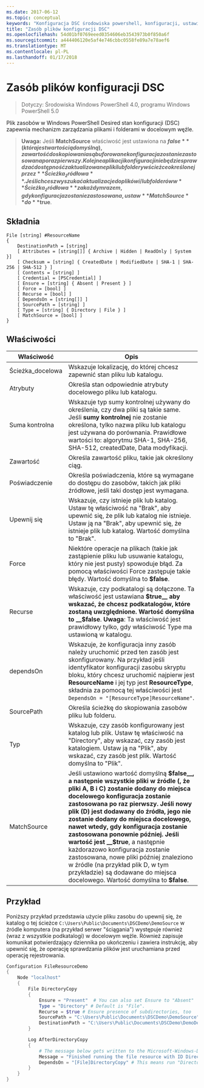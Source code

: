 ```yaml
---
ms.date: 2017-06-12
ms.topic: conceptual
keywords: "Konfiguracja DSC środowiska powershell, konfiguracji, ustawienia"
title: "Zasób plików konfiguracji DSC"
ms.openlocfilehash: 54d01bf0769eeed0354606eb3543973b0f850a6f
ms.sourcegitcommit: a444406120e5af4e746cbbc0558fe89a7e78aef6
ms.translationtype: MT
ms.contentlocale: pl-PL
ms.lasthandoff: 01/17/2018
---
```

# <a name="dsc-file-resource"></a>Zasób plików konfiguracji DSC

> Dotyczy: Środowiska Windows PowerShell 4.0, programu Windows PowerShell 5.0

Plik zasobów w Windows PowerShell Desired stan konfiguracji (DSC) zapewnia mechanizm zarządzania plikami i folderami w docelowym węźle.

>**Uwaga:** Jeśli **MatchSource** właściwość jest ustawiona na **$false** (która jest wartością domyślną), zawartość do skopiowania są buforowane konfiguracja zostanie zastosowana po raz pierwszy. 
>Kolejne aplikacji konfiguracji nie będzie sprawdzać dostępność zaktualizowane pliki lub foldery w ścieżce określonej przez **Ścieżka_źródłowa**. Jeśli chcesz wyszukać aktualizacje do plików i/lub folderów w **Ścieżka_źródłowa** za każdym razem, gdy konfiguracja zostanie zastosowana, ustaw **MatchSource** do **$true**. 

## <a name="syntax"></a>Składnia
```
File [string] #ResourceName
{
    DestinationPath = [string]
    [ Attributes = [string[]] { Archive | Hidden | ReadOnly | System }]
    [ Checksum = [string] { CreatedDate | ModifiedDate | SHA-1 | SHA-256 | SHA-512 } ]
    [ Contents = [string] ]
    [ Credential = [PSCredential] ]
    [ Ensure = [string] { Absent | Present } ] 
    [ Force = [bool] ]
    [ Recurse = [bool] ]
    [ DependsOn = [string[]] ]
    [ SourcePath = [string] ]
    [ Type = [string] { Directory | File } ] 
    [ MatchSource = [bool] ]
}
```

## <a name="properties"></a>Właściwości

|  Właściwość  |  Opis   | 
|---|---| 
| Ścieżka_docelowa| Wskazuje lokalizację, do której chcesz zapewnić stan pliku lub katalogu.| 
| Atrybuty| Określa stan odpowiednie atrybuty docelowego pliku lub katalogu.| 
| Suma kontrolna| Wskazuje typ sumy kontrolnej używany do określenia, czy dwa pliki są takie same. Jeśli __sumy kontrolnej__ nie zostanie określona, tylko nazwa pliku lub katalogu jest używana do porównania. Prawidłowe wartości to: algorytmu SHA-1, SHA-256, SHA-512, createdDate, Data modyfikacji.| 
| Zawartość| Określa zawartość pliku, takie jak określony ciąg.| 
| Poświadczenie| Określa poświadczenia, które są wymagane do dostępu do zasobów, takich jak pliki źródłowe, jeśli taki dostęp jest wymagana.| 
| Upewnij się| Wskazuje, czy istnieje plik lub katalog. Ustaw tę właściwość na "Brak", aby upewnić się, że plik lub katalog nie istnieje. Ustaw ją na "Brak", aby upewnić się, że istnieje plik lub katalog. Wartość domyślna to "Brak".| 
| Force| Niektóre operacje na plikach (takie jak zastąpienie pliku lub usuwanie katalogu, który nie jest pusty) spowoduje błąd. Za pomocą właściwości Force zastępuje takie błędy. Wartość domyślna to __$false__.| 
| Recurse| Wskazuje, czy podkatalogi są dołączone. Ta właściwość jest ustawiana __$true__ aby wskazać, że chcesz podkatalogów, które zostaną uwzględnione. Wartość domyślna to __$false__. **Uwaga**: Ta właściwość jest prawidłowy tylko, gdy właściwość Type ma ustawioną w katalogu.| 
| dependsOn | Wskazuje, że konfiguracja inny zasób należy uruchomić przed ten zasób jest skonfigurowany. Na przykład jeśli identyfikator konfiguracji zasobu skryptu bloku, który chcesz uruchomić najpierw jest __ResourceName__ i jej typ jest __ResourceType__, składnia za pomocą tej właściwości jest `DependsOn = "[ResourceType]ResourceName"`.| 
| SourcePath| Określa ścieżkę do skopiowania zasobów pliku lub folderu.| 
| Typ| Wskazuje, czy zasób konfigurowany jest katalog lub plik. Ustaw tę właściwość na "Directory", aby wskazać, czy zasób jest katalogiem. Ustaw ją na "Plik", aby wskazać, czy zasób jest plik. Wartość domyślna to "Plik".| 
| MatchSource| Jeśli ustawiono wartość domyślną __$false__, a następnie wszystkie pliki w źródle (, że pliki A, B i C) zostanie dodany do miejsca docelowego konfiguracja zostanie zastosowana po raz pierwszy. Jeśli nowy plik (D) jest dodawany do źródła, jego nie zostanie dodany do miejsca docelowego, nawet wtedy, gdy konfiguracja zostanie zastosowana ponownie później. Jeśli wartość jest __$true__, a następnie każdorazowo konfiguracja zostanie zastosowana, nowe pliki później znaleziono w źródle (na przykład plik D, w tym przykładzie) są dodawane do miejsca docelowego. Wartość domyślna to **$false**.| 

## <a name="example"></a>Przykład

Poniższy przykład przedstawia użycie pliku zasobu do upewnij się, że katalog o tej ścieżce `C:\Users\Public\Documents\DSCDemo\DemoSource` w źródle komputera (na przykład serwer "ściągania") występuje również (wraz z wszystkie podkatalogi) w docelowym węźle. Również zapisuje komunikat potwierdzający dziennika po ukończeniu i zawiera instrukcję, aby upewnić się, że operację sprawdzania plików jest uruchamiana przed operację rejestrowania.

```powershell
Configuration FileResourceDemo
{
    Node "localhost"
    {
        File DirectoryCopy
        {
            Ensure = "Present"  # You can also set Ensure to "Absent"
            Type = "Directory" # Default is "File".
            Recurse = $true # Ensure presence of subdirectories, too
            SourcePath = "C:\Users\Public\Documents\DSCDemo\DemoSource"
            DestinationPath = "C:\Users\Public\Documents\DSCDemo\DemoDestination"    
        }

        Log AfterDirectoryCopy
        {
            # The message below gets written to the Microsoft-Windows-Desired State Configuration/Analytic log
            Message = "Finished running the file resource with ID DirectoryCopy"
            DependsOn = "[File]DirectoryCopy" # This means run "DirectoryCopy" first.
        }
    }
}
```

